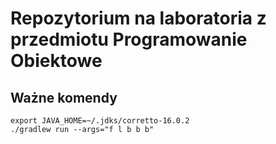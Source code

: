 # Repozytorium na laboratoria z przedmiotu Programowanie Obiektowe

## Ważne komendy
```console
export JAVA_HOME=~/.jdks/corretto-16.0.2
./gradlew run --args="f l b b b"
```
